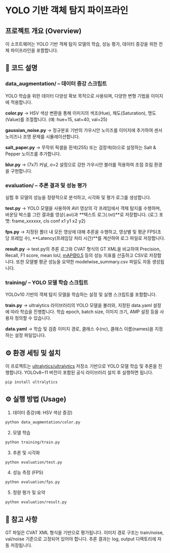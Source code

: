 # YOLO 기반 객체 탐지 파이프라인

## 프로젝트 개요 (Overview)
이 소프트웨어는 YOLO 기반 객체 탐지 모델의 학습, 성능 평가, 데이터 증강을 위한 전체 파이프라인을 포함합니다.

## 📄 코드 설명
### data_augmentation/ – 데이터 증강 스크립트
YOLO 학습을 위한 데이터 다양성 확보 목적으로 사용되며, 다양한 변형 기법을 이미지에 적용합니다.

**color.py**
→ HSV 색상 변환을 통해 이미지의 색조(Hue), 채도(Saturation), 명도(Value)를 조절합니다.
(예: hue+15, sat+40, val+25)

**gaussian_noise.py**
→ 정규분포 기반의 가우시안 노이즈를 이미지에 추가하여 센서 노이즈나 조명 문제를 시뮬레이션합니다.

**salt_paper.py**
→ 무작위 픽셀을 흰색(255) 또는 검정색(0)으로 설정하는 Salt & Pepper 노이즈를 추가합니다.

**blur.py**
→ (7x7) 커널, σ=2 설정으로 강한 가우시안 블러를 적용하여 초점 흐림 환경을 구현합니다.

### evaluation/ – 추론 결과 및 성능 평가
실험 후 모델의 성능을 정량적으로 분석하고, 시각화 및 평가 로그를 생성합니다.

**test.py**
→ YOLO 모델을 사용하여 AVI 영상의 각 프레임에서 객체 탐지를 수행하며,
바운딩 박스를 그린 결과를 영상(.avi)과 **텍스트 로그(.txt)**로 저장합니다.
(로그 포맷: frame_xxxxxx, cls conf x1 y1 x2 y2)

**fps.py**
→ 지정된 폴더 내 모든 영상에 대해 추론을 수행하고, 영상별 및 평균 FPS(초당 프레임 수),
**Latency(프레임당 처리 시간)**를 계산하여 로그 파일로 저장합니다.

**result.py**
→ test.py의 추론 로그와 CVAT 형식의 GT XML을 비교하여
Precision, Recall, F1 score, mean IoU, mAP@0.5 등의 성능 지표를 산출하고
CSV로 저장합니다.
또한 모델별 평균 성능을 요약한 modelwise_summary.csv 파일도 자동 생성됩니다.

### training/ – YOLO 모델 학습 스크립트
YOLOv10 기반의 객체 탐지 모델을 학습하는 설정 및 실행 스크립트를 포함합니다.

**train.py**
→ ultralytics 라이브러리의 YOLO 모델을 불러와, 지정된 data.yaml 설정에 따라 학습을 진행합니다.
학습 epoch, batch size, 이미지 크기, AMP 설정 등을 사용자 정의할 수 있습니다.

**data.yaml**
→ 학습 및 검증 이미지 경로, 클래스 수(nc), 클래스 이름(names)을 지정하는 설정 파일입니다.


## ⚙️ 환경 세팅 및 설치
이 프로젝트는 [ultralytics/ultralytics](https://github.com/ultralytics/ultralytics) 저장소 기반으로 YOLO 모델 학습 및 추론을 진행합니다.
YOLOv8~11 버전이 포함된 공식 라이브러리 설치 후 실행하면 됩니다.
```bash
pip install ultralytics
```


## ⚙️ 실행 방법 (Usage)
1) 데이터 증강(예: HSV 색상 증강)
```bash
python data_augmentation/color.py
```

2) 모델 학습
```bash
python training/train.py
```

3) 추론 및 시각화
```bash
python evaluation/test.py
```

4) 성능 측정 (FPS)
```bash
python evaluation/fps.py
```

5) 정량 평가 및 요약
```bash
python evaluation/result.py
```


## 📝 참고 사항
GT 파일은 CVAT XML 형식을 기반으로 평가됩니다.
이미지 경로 구조는 train/noise, val/noise 기준으로 고정되어 있어야 합니다.
추론 결과는 log, output 디렉토리에 자동 저장됩니다.
